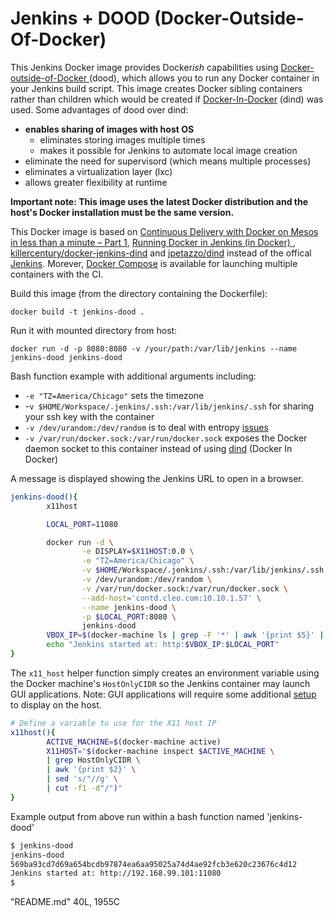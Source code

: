 # Jenkins + DOOD (Docker-Outside-Of-Docker)

This Jenkins Docker image provides Docker*ish* capabilities using [Docker-outside-of-Docker ](http://container-solutions.com/running-docker-in-jenkins-in-docker/) (dood), which allows you to run any Docker container in your Jenkins build script.  This image creates Docker sibling containers rather than children which would be created if [Docker-In-Docker](http://jpetazzo.github.io/2015/09/03/do-not-use-docker-in-docker-for-ci/) (dind) was used. Some advantages of dood over dind: 
+ **enables sharing of images with host OS** 
  * eliminates storing images multiple times
  * makes it possible for Jenkins to automate local image creation
+ eliminate the need for supervisord (which means multiple processes)
+ eliminates a virtualization layer (lxc)
+ allows greater flexibility at runtime

**Important note: This image uses the latest Docker distribution and the host's Docker installation must be the same version.**


This Docker image is based on [Continuous Delivery with Docker on Mesos in less than a minute – Part 1](http://container-solutions.com/continuous-delivery-with-docker-on-mesos-in-less-than-a-minute/), [Running Docker in Jenkins (in Docker) ](http://container-solutions.com/running-docker-in-jenkins-in-docker/),  [killercentury/docker-jenkins-dind](https://github.com/killercentury/docker-jenkins-dind) and [jpetazzo/dind](https://registry.hub.docker.com/u/jpetazzo/dind/) instead of the offical [Jenkins](https://registry.hub.docker.com/u/library/jenkins/). Morever, [Docker Compose](https://github.com/docker/compose) is available for launching multiple containers with the CI.

Build this image (from the directory containing the Dockerfile):

```
docker build -t jenkins-dood .
```

Run it with mounted directory from host:

```
docker run -d -p 8080:8080 -v /your/path:/var/lib/jenkins --name jenkins-dood jenkins-dood
```
Bash function example with additional arguments including:
+ `-e "TZ=America/Chicago"` sets the timezone
+ -`v $HOME/Workspace/.jenkins/.ssh:/var/lib/jenkins/.ssh` for sharing your ssh key with the container
+  `-v /dev/urandom:/dev/random` is to deal with entropy [issues](http://stackoverflow.com/questions/26021181/not-enough-entropy-to-support-dev-random-in-docker-containers-running-in-boot2d)
+ `-v /var/run/docker.sock:/var/run/docker.sock` exposes the Docker daemon socket to this container instead of using [dind](http://jpetazzo.github.io/2015/09/03/do-not-use-docker-in-docker-for-ci/) (Docker In Docker)

 

A message is displayed showing the Jenkins URL to open in a browser.
```bash
jenkins-dood(){
        x11host

        LOCAL_PORT=11080

        docker run -d \
                -e DISPLAY=$X11HOST:0.0 \
                -e "TZ=America/Chicago" \
                -v $HOME/Workspace/.jenkins/.ssh:/var/lib/jenkins/.ssh \
                -v /dev/urandom:/dev/random \
                -v /var/run/docker.sock:/var/run/docker.sock \
                --add-host='contd.cleo.com:10.10.1.57' \
                --name jenkins-dood \
                -p $LOCAL_PORT:8080 \
                jenkins-dood
        VBOX_IP=$(docker-machine ls | grep -F '*' | awk '{print $5}' | cut -f2 -d":")
        echo "Jenkins started at: http:$VBOX_IP:$LOCAL_PORT"
}
```

The `x11_host` helper function simply creates an environment variable using the Docker machine's `HostOnlyCIDR` so the Jenkins container may launch GUI applications. Note: GUI applications will require some additional [setup](https://github.com/docker/docker/issues/8710) to display on the host.

```bash
# Define a variable to use for the X11 host IP
x11host(){
        ACTIVE_MACHINE=$(docker-machine active)
        X11HOST="$(docker-machine inspect $ACTIVE_MACHINE \
        | grep HostOnlyCIDR \
        | awk '{print $2}' \
        | sed 's/"//g' \
        | cut -f1 -d"/")"
}
```

Example output from above run within a bash function named 'jenkins-dood'

```bash
$ jenkins-dood
jenkins-dood
569ba93cd7d69a654bcdb97874ea6aa95025a74d4ae92fcb3e620c23676c4d12
Jenkins started at: http://192.168.99.101:11080
$
```
"README.md" 40L, 1955C
